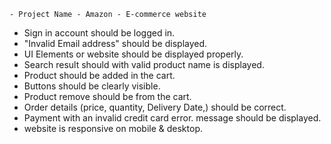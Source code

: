    - Project Name - Amazon - E-commerce website
    
   
  - Sign in account should be logged in.
  - "Invalid Email address" should be displayed.
  - UI Elements or website should be displayed properly.
  - Search result should with valid product name is displayed.
  - Product should be added in the cart.
  - Buttons should be clearly visible.
  - Product remove should be from the cart.
  - Order details (price, quantity, Delivery Date,) should be correct.
  - Payment with an invalid credit card error. message should be displayed.
  - website is responsive on mobile & desktop.
